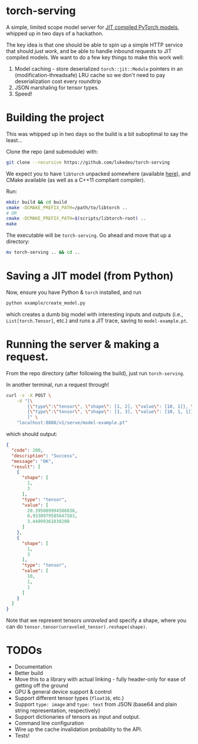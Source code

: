 # torch-serving

A simple, limited scope model server for [JIT compiled PyTorch models](https://pytorch.org/docs/stable/jit.html), whipped up in two days of a hackathon.

The key idea is that one should be able to spin up a simple HTTP service that should *just work*, and be able to handle inbound requests to JIT compiled models. We want to do a few key things to make this work well:

1. Model caching - store deserialized `torch::jit::Module` pointers in an (modification-threadsafe) LRU cache so we don't need to pay deserialization cost every roundtrip
2. JSON marshaling for tensor types.
3. Speed!

# Building the project

This was whipped up in two days so the build is a bit suboptimal to say the least...

Clone the repo (and submodule) with:

```bash
git clone --recursive https://github.com/lukedeo/torch-serving
```

We expect you to have `libtorch` unpacked somewhere (available [here](https://download.pytorch.org/libtorch/nightly/cpu/libtorch-macos-latest.zip)), and CMake available (as well as a C++11 compliant compiler).

Run:

```bash
mkdir build && cd build
cmake -DCMAKE_PREFIX_PATH=/path/to/libtorch ..
# OR
cmake -DCMAKE_PREFIX_PATH=$(scripts/libtorch-root) ..
make
```

The executable will be `torch-serving`. Go ahead and move that up a directory:

```bash
mv torch-serving .. && cd ..
```

# Saving a JIT model (from Python)

Now, ensure you have Python & `torch` installed, and run


```bash
python example/create_model.py
```

which creates a dumb big model with interesting inputs and outputs (i.e., `List[torch.Tensor]`, etc.) and runs a JIT trace, saving to `model-example.pt`.


# Running the server & making a request.

From the repo directory (after following the build), just run `torch-serving`.

In another terminal, run a request through!

```bash
curl -s -X POST \
    -d "[\
        {\"type\":\"tensor\", \"shape\": [1, 2], \"value\": [10, 1]}, \
        {\"type\":\"tensor\", \"shape\": [1, 3], \"value\": [10, 1, 1]}\
        ]" \
    "localhost:8888/v1/serve/model-example.pt"
```

which should output:

```json
{
  "code": 200,
  "description": "Success",
  "message": "OK",
  "result": [
    {
      "shape": [
        1,
        3
      ],
      "type": "tensor",
      "value": [
        20.395009994506836,
        0.9330979585647583,
        3.44999361038208
      ]
    },
    {
      "shape": [
        1,
        3
      ],
      "type": "tensor",
      "value": [
        10,
        1,
        1
      ]
    }
  ]
}
```

Note that we represent tensors *unraveled* and specify a shape, where you can do `tensor.tensor(unraveled_tensor).reshape(shape)`.


# TODOs

* Documentation
* Better build
* Move this to a library with actual linking - fully header-only for ease of getting off the ground
* GPU & general device support & control
* Support different tensor types (`float16`, etc.)
* Support `type: image` and `type: text` from JSON (base64 and plain string representation, respectively)
* Support dictionaries of tensors as input and output.
* Command line configuration
* Wire up the cache invalidation probability to the API.
* Tests!
